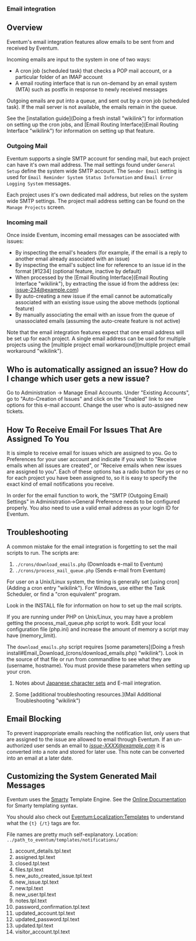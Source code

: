 ### Email integration

## Overview ##

Eventum's email integration features allow emails to be sent from and received by Eventum.

Incoming emails are input to the system in one of two ways:

-   A cron job (scheduled task) that checks a POP mail account, or a particular folder of an IMAP account
-   A email routing interface that is run on-demand by an email system (MTA) such as postfix in response to newly received messages

Outgoing emails are put into a queue, and sent out by a cron job (scheduled task). If the mail server is not available, the emails remain in the queue.

See the [installation guide](Doing a fresh install "wikilink") for information on setting up the cron jobs, and [Email Routing Interface](Email Routing Interface "wikilink") for information on setting up that feature.

### Outgoing Mail

Eventum supports a single SMTP account for sending mail, but each project can have it's own mail address.  The mail settings found under ```General Setup``` define the system wide SMTP account.  The ```Sender Email``` setting is used for ```Email Reminder System Status Information``` and ```Email Error Logging System``` messages.  

Each project uses it's own dedicated mail address, but relies on the system wide SMTP settings.  The project mail address setting can be found on the ```Manage Projects``` screen.

### Incoming mail

Once inside Eventum, incoming email messages can be associated with issues:

-   By inspecting the email's headers (for example, if the email is a reply to another email already associated with an issue)
-   By inspecting the email's subject line for reference to an issue id in the format [\#1234] (optional feature, inactive by default)
-   When processed by the [Email Routing Interface](Email Routing Interface "wikilink"), by extracting the issue id from the address (ex: issue-234@example.com)
-   By auto-creating a new issue if the email cannot be automatically associated with an existing issue using the above methods (optional feature)
-   By manually associating the email with an issue from the queue of unassociated emails (assuming the auto-create feature is not active)

Note that the email integration features expect that one email address will be set up for each project. A single email address can be used for multiple projects using the [multiple project email workaround](multiple project email workaround "wikilink").

Who is automatically assigned an issue? How do I change which user gets a new issue?
------------------------------------------------------------------------------------

Go to Administration -\> Manage Email Accounts. Under "Existing Accounts", go to "Auto-Creation of Issues" and click on the "Enabled" link to see options for this e-mail account. Change the user who is auto-assigned new tickets.

How To Receive Email For Issues That Are Assigned To You
--------------------------------------------------------

It is simple to receive email for issues which are assigned to you. Go to Preferences for your user account and indicate if you wish to "Receive emails when all issues are created", or "Receive emails when new issues are assigned to you". Each of these options has a radio button for yes or no for each project you have been assigned to, so it is easy to specify the exact kind of email notifications you receive.

In order for the email function to work, the "SMTP (Outgoing Email) Settings" in Administration-\>General Preference needs to be configured properly. You also need to use a valid email address as your login ID for Eventum.

Troubleshooting
---------------

A common mistake for the email integration is forgetting to set the mail scripts to run. The scripts are:

1.  `./crons/download_emails.php` (Downloads e-mail to Eventum)
2.  `./crons/process_mail_queue.php` (Sends e-mail from Eventum)

For user on a Unix/Linux system, the timing is generally set [using cron](Adding a cron entry "wikilink"). For Windows, use either the Task Scheduler, or find a "cron equivalent" program.

Look in the INSTALL file for information on how to set up the mail scripts.

If you are running under PHP on Unix/Linux, you may have a problem getting the process_mail_queue.php script to work.
Edit your local configuration file (php.ini) and increase the amount of memory a script may have (memory_limit).

The `download_emails.php` script requires [some parameters](Doing a fresh install#Email_Download_(crons/download_emails.php) "wikilink"). Look in the source of that file or run from commandline to see what they are (username, hostname). You must provide these parameters when setting up your cron.

1.  Notes about [Japanese character sets](Localization:Japanese "wikilink") and E-mail integration.

1.  Some [additional troubleshooting resources.](Mail Additional Troubleshooting "wikilink")

Email Blocking
--------------

To prevent inappropriate emails reaching the notification list, only users that are assigned to the issue are allowed to email through Eventum. If an un-authorized user sends an email to <i>issue-XXXX@example.com</i> it is converted into a note and stored for later use. This note can be converted into an email at a later date.

Customizing the System Generated Mail Messages
----------------------------------------------

Eventum uses the [Smarty](http://www.smarty.net/) Template Engine. See the [Online Documentation](http://www.smarty.net/docs.php) for Smarty templating syntax.

You should also check out [Eventum:Localization:Templates](Localization:Templates "wikilink") to understand what the `{t} {/t}` tags are for.

File names are pretty much self-explanatory. Location: `../path_to_eventum/templates/notifications/`

1.  account_details.tpl.text
2.  assigned.tpl.text
3.  closed.tpl.text
4.  files.tpl.text
5.  new_auto_created_issue.tpl.text
6.  new_issue.tpl.text
7.  new.tpl.text
8.  new_user.tpl.text
9.  notes.tpl.text
10. password_confirmation.tpl.text
11. updated_account.tpl.text
12. updated_password.tpl.text
13. updated.tpl.text
14. visitor_account.tpl.text
